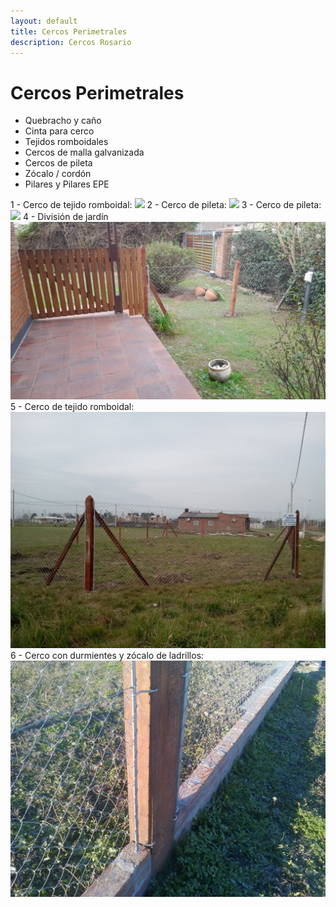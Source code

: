 ```yaml
---
layout: default
title: Cercos Perimetrales
description: Cercos Rosario
---
```


# Cercos Perimetrales

* Quebracho y caño
* Cinta para cerco
* Tejidos romboidales
* Cercos de malla galvanizada
* Cercos de pileta
* Zócalo / cordón
* Pilares y Pilares EPE

1 - Cerco de tejido romboidal:
<img src="./assets/images/cercos/cerco1.jpg" loading="lazy" class="full-width-image" />
2 - Cerco de pileta:
<img src="./assets/images/cercos/cerco2.jpg" loading="lazy" class="full-width-image" />
3 - Cerco de pileta:
<img src="./assets/images/cercos/cerco3.jpg" loading="lazy" class="full-width-image" />
4 - División de jardín
<img src="./assets/images/cercos/cerco4.jpg" loading="lazy" class="full-width-image" />
5 - Cerco de tejido romboidal:
<img src="./assets/images/cercos/cerco5.jpg" loading="lazy" class="full-width-image" />
6 - Cerco con durmientes y zócalo de ladrillos:
<img src="./assets/images/cercos/cerco6.jpg" loading="lazy" class="full-width-image" />
